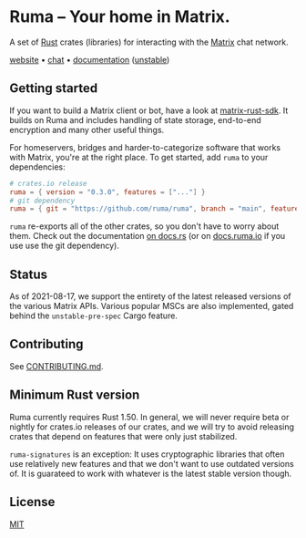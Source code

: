 # Ruma – Your home in Matrix.

A set of [Rust] crates (libraries) for interacting with the [Matrix] chat
network.

[website] • [chat] • [documentation][docs] ([unstable][unstable-docs])

[Rust]: https://rust-lang.org/
[Matrix]: https://matrix.org/
[website]: https://www.ruma.io/
[chat]: https://matrix.to/#/#ruma:matrix.org
[docs]: https://docs.rs/ruma/
[unstable-docs]: https://docs.ruma.io/

## Getting started

If you want to build a Matrix client or bot, have a look at [matrix-rust-sdk].
It builds on Ruma and includes handling of state storage, end-to-end encryption
and many other useful things.

For homeservers, bridges and harder-to-categorize software that works with
Matrix, you're at the right place. To get started, add `ruma` to your
dependencies:

```toml
# crates.io release
ruma = { version = "0.3.0", features = ["..."] }
# git dependency
ruma = { git = "https://github.com/ruma/ruma", branch = "main", features = ["..."] }
```

`ruma` re-exports all of the other crates, so you don't have to worry about
them. Check out the documentation [on docs.rs][docs] (or on
[docs.ruma.io][unstable-docs] if you use use the git dependency).

[matrix-rust-sdk]: https://github.com/matrix-org/matrix-rust-sdk#readme
[feat]: https://github.com/ruma/ruma/blob/1166af5a354210dcbced1eaf4a11f795c381d2ec/ruma/Cargo.toml#L35

## Status

As of 2021-08-17, we support the entirety of the latest released versions of
the various Matrix APIs. Various popular MSCs are also implemented, gated behind
the `unstable-pre-spec` Cargo feature.

## Contributing

See [CONTRIBUTING.md](CONTRIBUTING.md).

## Minimum Rust version

Ruma currently requires Rust 1.50. In general, we will never require beta or
nightly for crates.io releases of our crates, and we will try to avoid releasing
crates that depend on features that were only just stabilized.

`ruma-signatures` is an exception: It uses cryptographic libraries that often
use relatively new features and that we don't want to use outdated versions of.
It is guarateed to work with whatever is the latest stable version though.

## License

[MIT](http://opensource.org/licenses/MIT)
